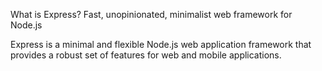What is Express?
Fast, unopinionated, minimalist web framework for Node.js

Express is a minimal and flexible Node.js web application framework that provides a robust set of features for web and mobile applications.
